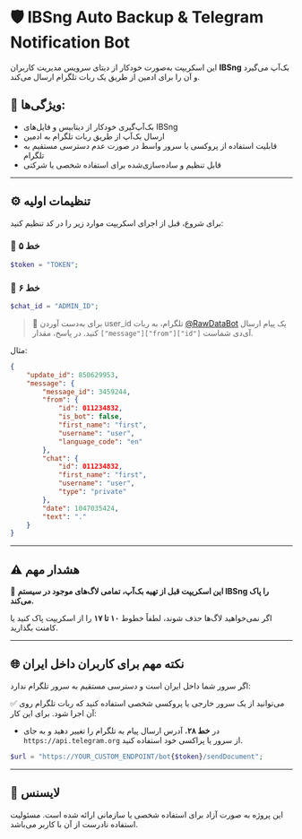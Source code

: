 # 🛡️ IBSng Auto Backup & Telegram Notification Bot

این اسکریپت به‌صورت خودکار از دیتای سرویس مدیریت کاربران **IBSng** بک‌آپ می‌گیرد و آن را برای ادمین از طریق یک ربات تلگرام ارسال می‌کند.

## 🚀 ویژگی‌ها:
- بک‌آپ‌گیری خودکار از دیتابیس و فایل‌های IBSng
- ارسال بک‌آپ از طریق ربات تلگرام به ادمین
- قابلیت استفاده از پروکسی یا سرور واسط در صورت عدم دسترسی مستقیم به تلگرام
- قابل تنظیم و ساده‌سازی‌شده برای استفاده شخصی یا شرکتی

---

## ⚙️ تنظیمات اولیه

برای شروع، قبل از اجرای اسکریپت موارد زیر را در کد تنظیم کنید:

### 🔸 خط ۵
```php
$token = "TOKEN";
```

### 🔸 خط ۶
```php
$chat_id = "ADMIN_ID";
```

> 📌 برای به‌دست آوردن user_id تلگرام، به ربات [@RawDataBot](https://t.me/RawDataBot) یک پیام ارسال کنید. در پاسخ، مقدار `["message"]["from"]["id"]` آی‌دی شماست.

مثال:
```json
{
    "update_id": 850629953,
    "message": {
        "message_id": 3459244,
        "from": {
            "id": 011234832, 
            "is_bot": false,
            "first_name": "first", 
            "username": "user", 
            "language_code": "en"
        },
        "chat": {
            "id": 011234832,
            "first_name": "first", 
            "username": "user", 
            "type": "private"
        },
        "date": 1047035424, 
        "text": "."
    }
}

```

---

## ⚠️ هشدار مهم

🚨 **این اسکریپت قبل از تهیه بک‌آپ، تمامی لاگ‌های موجود در سیستم IBSng را پاک می‌کند.**

اگر نمی‌خواهید لاگ‌ها حذف شوند، لطفاً خطوط **۱۰ تا ۱۷** را از اسکریپت پاک کنید یا کامنت بگذارید.

---

## 🌐 نکته مهم برای کاربران داخل ایران

اگر سرور شما داخل ایران است و دسترسی مستقیم به سرور تلگرام ندارد:

✅ می‌توانید از یک سرور خارجی یا پروکسی شخصی استفاده کنید که ربات تلگرام روی آن اجرا شود. برای این کار:

- در **خط ۲۸**، آدرس ارسال پیام به تلگرام را تغییر دهید و به جای `https://api.telegram.org` از سرور یا پراکسی خود استفاده کنید.

```php
$url = "https://YOUR_CUSTOM_ENDPOINT/bot{$token}/sendDocument";
```

---

## 🧾 لایسنس

این پروژه به صورت آزاد برای استفاده شخصی یا سازمانی ارائه شده است. مسئولیت استفاده نادرست از آن با کاربر می‌باشد.
